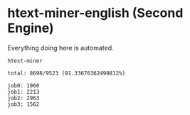 # htext-miner-english (Second Engine)

Everything doing here is automated.

```
htext-miner

total: 8698/9523 (91.33676362490812%)

job0: 1960
job1: 2213
job2: 2963
job3: 1562
```